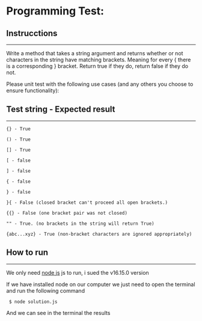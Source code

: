 # Programming Test:

## Instrucctions
------
Write a method that takes a string argument and returns whether or not characters in the string have matching brackets. Meaning for every { there is a corresponding } bracket. Return true if they do, return false if they do not. 



Please unit test with the following use cases (and any others you choose to ensure functionality):



## Test string - Expected result
------
```
{} - True

() - True

[] - True

[ - false

] - false

{ - false

} - false

}{ - False (closed bracket can't proceed all open brackets.)

{{} - False (one bracket pair was not closed)

"" - True. (no brackets in the string will return True) 

{abc...xyz} - True (non-bracket characters are ignored appropriately)

```


## How to run  
------

We only need [node js](https://nodejs.org/es/) js to run, i sued the v16.15.0 version 

If we have installed node on our computer we just need to open the terminal and run the following command

```
 $ node solution.js
```

And we can see in the terminal the results
